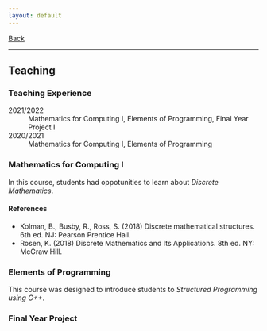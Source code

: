 ```yaml
---
layout: default
---
```


[Back](/index.md)
* * *

## Teaching

### Teaching Experience
<dl>
<dt>2021/2022</dt>
  <dd>Mathematics for Computing I, Elements of Programming, Final Year Project I</dd>
<dt>2020/2021</dt>
  <dd>Mathematics for Computing I, Elements of Programming</dd>
</dl>

### Mathematics for Computing I
In this course, students had oppotunities to learn about *Discrete Mathematics*.
#### References
- Kolman, B., Busby, R., Ross, S. (2018) Discrete mathematical structures. 6th ed. NJ: Pearson Prentice Hall.
- Rosen, K. (2018) Discrete Mathematics and Its Applications. 8th ed. NY: McGraw Hill.

### Elements of Programming
This course was designed to introduce students to *Structured Programming using C++*.

### Final Year Project

